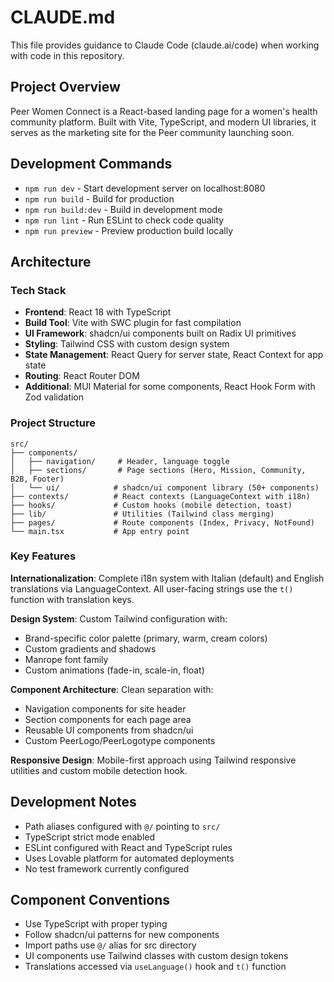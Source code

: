 # CLAUDE.md

This file provides guidance to Claude Code (claude.ai/code) when working with code in this repository.

## Project Overview

Peer Women Connect is a React-based landing page for a women's health community platform. Built with Vite, TypeScript, and modern UI libraries, it serves as the marketing site for the Peer community launching soon.

## Development Commands

- `npm run dev` - Start development server on localhost:8080
- `npm run build` - Build for production
- `npm run build:dev` - Build in development mode
- `npm run lint` - Run ESLint to check code quality
- `npm run preview` - Preview production build locally

## Architecture

### Tech Stack
- **Frontend**: React 18 with TypeScript
- **Build Tool**: Vite with SWC plugin for fast compilation  
- **UI Framework**: shadcn/ui components built on Radix UI primitives
- **Styling**: Tailwind CSS with custom design system
- **State Management**: React Query for server state, React Context for app state
- **Routing**: React Router DOM
- **Additional**: MUI Material for some components, React Hook Form with Zod validation

### Project Structure

```
src/
├── components/
│   ├── navigation/     # Header, language toggle
│   ├── sections/       # Page sections (Hero, Mission, Community, B2B, Footer)  
│   └── ui/            # shadcn/ui component library (50+ components)
├── contexts/          # React contexts (LanguageContext with i18n)
├── hooks/             # Custom hooks (mobile detection, toast)
├── lib/               # Utilities (Tailwind class merging)
├── pages/             # Route components (Index, Privacy, NotFound)
└── main.tsx           # App entry point
```

### Key Features

**Internationalization**: Complete i18n system with Italian (default) and English translations via LanguageContext. All user-facing strings use the `t()` function with translation keys.

**Design System**: Custom Tailwind configuration with:
- Brand-specific color palette (primary, warm, cream colors)
- Custom gradients and shadows  
- Manrope font family
- Custom animations (fade-in, scale-in, float)

**Component Architecture**: Clean separation with:
- Navigation components for site header
- Section components for each page area
- Reusable UI components from shadcn/ui
- Custom PeerLogo/PeerLogotype components

**Responsive Design**: Mobile-first approach using Tailwind responsive utilities and custom mobile detection hook.

## Development Notes

- Path aliases configured with `@/` pointing to `src/`
- TypeScript strict mode enabled
- ESLint configured with React and TypeScript rules
- Uses Lovable platform for automated deployments
- No test framework currently configured

## Component Conventions

- Use TypeScript with proper typing
- Follow shadcn/ui patterns for new components
- Import paths use `@/` alias for src directory
- UI components use Tailwind classes with custom design tokens
- Translations accessed via `useLanguage()` hook and `t()` function